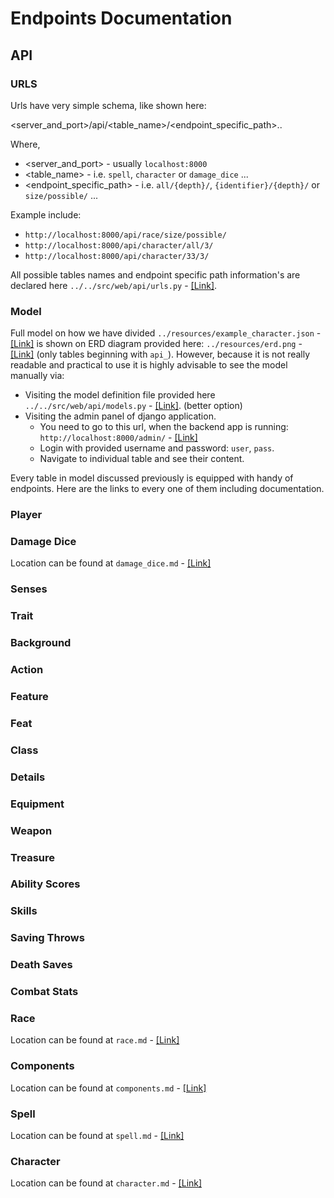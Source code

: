 # Endpoints Documentation

## API

### URLS

Urls have very simple schema, like shown here:

<server_and_port>/api/<table_name>/<endpoint_specific_path>..

Where,
- <server_and_port> - usually `localhost:8000`
- <table_name> - i.e. `spell`, `character` or `damage_dice` ...
- <endpoint_specific_path> - i.e. `all/{depth}/`, `{identifier}/{depth}/` or `size/possible/` ...

Example include:
- `http://localhost:8000/api/race/size/possible/`
- `http://localhost:8000/api/character/all/3/`
- `http://localhost:8000/api/character/33/3/`

All possible tables names and endpoint specific path information's are declared here `../../src/web/api/urls.py` - [\[Link\]](../../src/web/api/urls.py).

### Model

Full model on how we have divided `../resources/example_character.json` - [\[Link\]](../resources/example_character.json)
is shown on ERD diagram provided here: `../resources/erd.png` - [\[Link\]](../resources/erd.png) (only tables beginning with
`api_`). However, because it is not really readable and practical to use it is highly advisable to see the model
manually via:
- Visiting the model definition file provided here `../../src/web/api/models.py` - [\[Link\]](../../src/web/api/models.py). (better option)
- Visiting the admin panel of django application.
  - You need to go to this url, when the backend app is running: `http://localhost:8000/admin/` - [\[Link\]](http://localhost:8000/admin/)
  - Login with provided username and password: `user`, `pass`.
  - Navigate to individual table and see their content.

Every table in model discussed previously is equipped with handy of endpoints. Here are the links to every one of them
including documentation.

### Player

### Damage Dice

Location can be found at `damage_dice.md` - [\[Link\]](damage_dice.md)

### Senses

### Trait

### Background

### Action

### Feature

### Feat

### Class

### Details

### Equipment

### Weapon

### Treasure

### Ability Scores

### Skills

### Saving Throws

### Death Saves

### Combat Stats

### Race

Location can be found at `race.md` - [\[Link\]](race.md)

### Components

Location can be found at `components.md` - [\[Link\]](components.md)

### Spell

Location can be found at `spell.md` - [\[Link\]](spell.md)

### Character

Location can be found at `character.md` - [\[Link\]](character.md)
